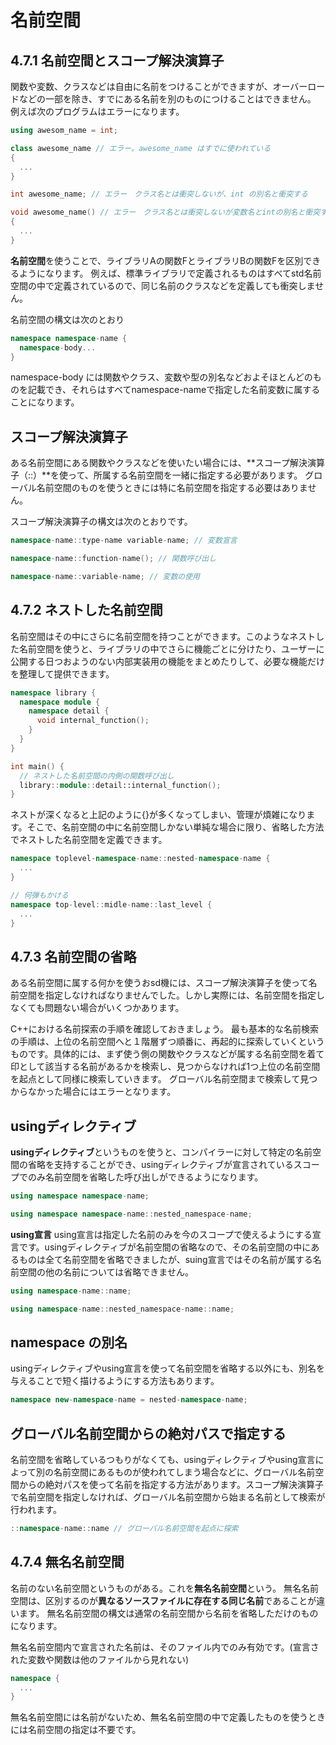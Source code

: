 # 名前空間

## 4.7.1 名前空間とスコープ解決演算子
関数や変数、クラスなどは自由に名前をつけることができますが、オーバーロードなどの一部を除き、すでにある名前を別のものにつけることはできません。
例えば次のプログラムはエラーになります。

```C++
using awesom_name = int;

class awesome_name // エラー。awesome_name はすでに使われている
{
  ...
}

int awesome_name; // エラー　クラス名とは衝突しないが、int の別名と衝突する

void awesome_name() // エラー　クラス名とは衝突しないが変数名とintの別名と衝突する
{
  ...
}
```

**名前空間**を使うことで、ライブラリAの関数FとライブラリBの関数Fを区別できるようになります。
例えば、標準ライブラリで定義されるものはすべてstd名前空間の中で定義されているので、同じ名前のクラスなどを定義しても衝突しません。

名前空間の構文は次のとおり
```C++
namespace namespace-name {
  namespace-body...
}
```
namespace-body には関数やクラス、変数や型の別名などおよそほとんどのものを記載でき、それらはすべてnamespace-nameで指定した名前変数に属することになります。

## スコープ解決演算子
ある名前空間にある関数やクラスなどを使いたい場合には、**スコープ解決演算子（::）**を使って、所属する名前空間を一緒に指定する必要があります。
グローバル名前空間のものを使うときには特に名前空間を指定する必要はありません。

スコープ解決演算子の構文は次のとおりです。
```C++
namespace-name::type-name variable-name; // 変数宣言

namespace-name::function-name(); // 関数呼び出し

namespace-name::variable-name; // 変数の使用
```

## 4.7.2 ネストした名前空間
名前空間はその中にさらに名前空間を持つことができます。このようなネストした名前空間を使うと、ライブラリの中でさらに機能ごとに分けたり、ユーザーに公開する日つおようのない内部実装用の機能をまとめたりして、必要な機能だけを整理して提供できます。

```C++
namespace library {
  namespace module {
    namespace detail {
      void internal_function();
    }
  }
}

int main() {
  // ネストした名前空間の内側の関数呼び出し
  library::module::detail::internal_function();
}
```

ネストが深くなると上記のように{}が多くなってしまい、管理が煩雑になります。そこで、名前空間の中に名前空間しかない単純な場合に限り、省略した方法でネストした名前空間を定義できます。
```C++
namespace toplevel-namespace-name::nested-namespace-name {
  ...
}

// 何弾もかける
namespace top-level::midle-name::last_level {
  ...
}
```

## 4.7.3 名前空間の省略
ある名前空間に属する何かを使うおsd機には、スコープ解決演算子を使って名前空間を指定しなければなりませんでした。しかし実際には、名前空間を指定しなくても問題ない場合がいくつかあります。

C++における名前探索の手順を確認しておきましょう。
最も基本的な名前検索の手順は、上位の名前空間へと１階層ずつ順番に、再起的に探索していくというものです。具体的には、まず使う側の関数やクラスなどが属する名前空間を着て印として該当する名前があるかを検索し、見つからなければ1つ上位の名前空間を起点として同様に検索していきます。
グローバル名前空間まで検索して見つからなかった場合にはエラーとなります。

## usingディレクティブ
**usingディレクティブ**というものを使うと、コンパイラーに対して特定の名前空間の省略を支持することができ、usingディレクティブが宣言されているスコープでのみ名前空間を省略した呼び出しができるようになります。
```C++
using namespace namespace-name;

using namespace namespace-name::nested_namespace-name;
```

**using宣言**
using宣言は指定した名前のみを今のスコープで使えるようにする宣言です。usingディレクティブが名前空間の省略なので、その名前空間の中にあるものは全て名前空間を省略できましたが、suing宣言ではその名前が属する名前空間の他の名前については省略できません。

```C++
using namespace-name::name;

using namespace-name::nested_namespace-name::name;
```

## namespace の別名
usingディレクティブやusing宣言を使って名前空間を省略する以外にも、別名を与えることで短く描けるようにする方法もあります。

```C++
namespace new-namespace-name = nested-namespace-name;
```

## グローバル名前空間からの絶対パスで指定する
名前空間を省略しているつもりがなくても、usingディレクティブやusing宣言によって別の名前空間にあるものが使われてしまう場合などに、グローバル名前空間からの絶対パスを使って名前を指定する方法があります。スコープ解決演算子で名前空間を指定しなければ、グローバル名前空間から始まる名前として検索が行われます。
```C++
::namespace-name::name // グローバル名前空間を起点に探索
```

## 4.7.4 無名名前空間
名前のない名前空間というものがある。これを**無名名前空間**という。
無名名前空間は、区別するのが**異なるソースファイルに存在する同じ名前**であることが違います。
無名名前空間の構文は通常の名前空間から名前を省略しただけのものになります。

無名名前空間内で宣言された名前は、そのファイル内でのみ有効です。(宣言された変数や関数は他のファイルから見れない)

```C++
namespace {
  ...
}
```

無名名前空間には名前がないため、無名名前空間の中で定義したものを使うときには名前空間の指定は不要です。
